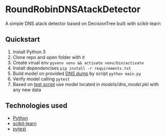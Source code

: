 # RoundRobinDNSAtackDetector
A simple DNS atack detector based on DecisionTree built with scikit-learn

## Quickstart

1. Install Python 3
2. Clone repo and open folder with it
3. Create virual env `pyvenv venv && activate venv/bin/activate`
4. Install dependencises `pip install -r requirements.txt`
5. Build model on provided [DNS dump](https://github.com/Loniks/RoundRobinDNSAtackDetector/blob/master/round_robin_dns_atack_detector/resources/dump.csv) by script `python main.py`
6. Verify model calling  `pytest`
7. Based on [test script](https://github.com/Loniks/RoundRobinDNSAtackDetector/blob/master/test/test_verify_model.py) use model located in *models/dns_model.pkl* with any new data

## Technologies used

- [Python](https://www.python.org/)
- [scikit-learn](https://scikit-learn.org)
- [pytest](http://pytest.org/en/latest/)

